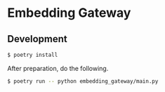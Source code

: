 # Embedding Gateway

## Development

```sh
$ poetry install
```

After preparation, do the following.

```sh
$ poetry run -- python embedding_gateway/main.py
```
